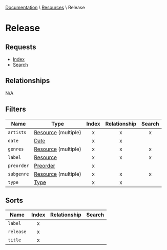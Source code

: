 [Documentation](./../index.md) \ [Resources](./../resources.md) \ Release
# Release
## Requests
* [Index](./../requests.md#index)
* [Search](./../requests.md#search)
## Relationships
N/A
## Filters
| Name | Type | Index | Relationship | Search |
| ---- | ---- | :---: | :----------: | :----: |
| `artists` | [Resource](./../filters.md#resource) (multiple) | x | x | x |
| `date` | [Date](./../filters.md#date) | x | x |  |
| `genres` | [Resource](./../filters.md#resource) (multiple) | x | x | x |
| `label` | [Resource](./../filters.md#resource) | x | x | x |
| `preorder` | [Preorder](./../filters.md#preorder) | x |  |  |
| `subgenre` | [Resource](./../filters.md#resource) (multiple) | x | x | x |
| `type` | [Type](./../filters.md#type) | x | x |  |
## Sorts
| Name | Index | Relationship | Search |
| ---- | :---: | :----------: | :----: |
| `label` | x |  |  |
| `release` | x |  |  |
| `title` | x |  |  |